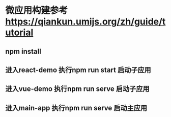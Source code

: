 # 微应用构建参考 https://qiankun.umijs.org/zh/guide/tutorial
## npm install
## 进入react-demo 执行npm run start 启动子应用
## 进入vue-demo 执行npm run serve 启动子应用
## 进入main-app 执行npm run serve 启动主应用